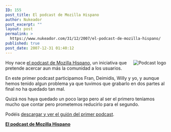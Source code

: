 ```yaml
---
ID: 155
post_title: El podcast de Mozilla Hispano
author: Nukeador
post_excerpt: ""
layout: post
permalink: >
  https://www.nukeador.com/31/12/2007/el-podcast-de-mozilla-hispano/
published: true
post_date: 2007-12-31 01:40:12
---
```

<img style="float: right" src="http://www.mozilla-hispano.org/images/podcast_small.png" alt="Podcast logo" />

Hoy nace <a href="http://www.mozilla-hispano.org/podcast">el podcast de Mozilla Hispano</a>, un iniciativa que pretende acercar aun más la comunidad a los usuarios.

En este primer podcast participamos Fran, Deimidis, Willy y yo, y aunque hemos tenido algun problema ya que tuvimos que grabarlo en dos partes al final no ha quedado tan mal.

Quizá nos haya quedado un poco largo pero al ser el primero teníamos mucho que contar pero prometemos reducirlo para el segundo.

Podéis <a href="http://www.mozilla-hispano.org/2007/12/31/45-podcast-001">descargar y ver el guión del primer podcast</a>.

<strong><a href="http://www.mozilla-hispano.org/podcast">El podcast de Mozilla Hispano</a></strong>